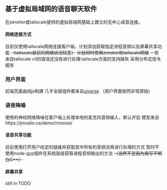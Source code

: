 ## 基于虚拟局域网的语音聊天软件

在zerotier或tailscale提供的虚拟局域网基础上建立的无中心语音连接。

#### 网络连接方式
目前仅使用tailscale网络连接客户端，计划添加获取指定进程音频以及屏幕共享功能
~~（tailscale目前的网络状况较差）~~
~~计划同时使用zerotier和tailscale网络~~
一些来自tailscale cli的错误还没有进行处理:tailscale方面的支持缺失
采用分布式信令服务

### 用户界面
前端页面由纯js构建
几乎全部组件都来自[uiverse](https://uiverse.io/)
（用户界面依然非常原始）

### 语音降噪
使用的神经网络降噪在客户端上处理本地的麦克风音频输入，默认开启
模型来自https://jmvalin.ca/demo/rnnoise/

#### 语音共享功能
目前使用打开用户给定的链接并获取其中所有的音频流再进行处理的方式
暂时不使用node-gyp插件在系统层级获取进程音频输出的方法
~~（当然不是因为我写不明白C++）~~

#### 屏幕共享
still in TODO
